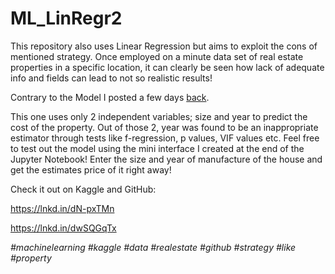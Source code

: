 # ML_LinRegr2
This repository also uses Linear Regression but aims to exploit the cons of mentioned strategy. Once employed on a minute data set of real estate properties in a specific location, it can clearly be seen how lack of adequate info and fields can lead to not so realistic results!

Contrary to the Model I posted a few days [back](https://lnkd.in/dccye_FT).

This one uses only 2 independent variables; size and year to predict the cost of the property. Out of those 2, year was found to be an inappropriate estimator through tests like f-regression, p values, VIF values etc. Feel free to test out the model using the mini interface I created at the end of the Jupyter Notebook! Enter the size and year of manufacture of the house and get the estimates price of it right away!

Check it out on Kaggle and GitHub:

https://lnkd.in/dN-pxTMn

https://lnkd.in/dwSQGqTx

_*#machinelearning  #kaggle  #data  #realestate  #github  #strategy  #like  #property*_

